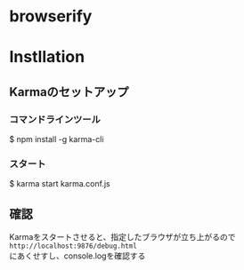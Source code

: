 browserify
==========

# Instllation

## Karmaのセットアップ

### コマンドラインツール
$ npm install -g karma-cli

### スタート
$ karma start karma.conf.js

## 確認
Karmaをスタートさせると、指定したブラウザが立ち上がるので  
`http://localhost:9876/debug.html`  
にあくせすし、console.logを確認する
